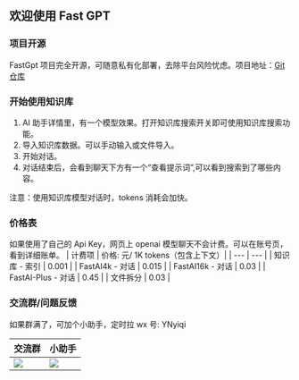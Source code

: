 ## 欢迎使用 Fast GPT

### 项目开源

FastGpt 项目完全开源，可随意私有化部署，去除平台风险忧虑。项目地址：[Git 仓库](https://github.com/labring/FastGPT)

### 开始使用知识库

1. AI 助手详情里，有一个模型效果。打开知识库搜索开关即可使用知识库搜索功能。
2. 导入知识库数据。可以手动输入或文件导入。
3. 开始对话。
4. 对话结束后，会看到聊天下方有一个“查看提示词”,可以看到搜索到了哪些内容。

注意：使用知识库模型对话时，tokens 消耗会加快。

### 价格表

如果使用了自己的 Api Key，网页上 openai 模型聊天不会计费。可以在账号页，看到详细账单。
| 计费项 | 价格: 元/ 1K tokens（包含上下文）|
| --- | --- |
| 知识库 - 索引 | 0.001 |
| FastAI4k - 对话 | 0.015 |
| FastAI16k - 对话 | 0.03 |
| FastAI-Plus - 对话 | 0.45 |
| 文件拆分 | 0.03 |

### 交流群/问题反馈

如果群满了，可加个小助手，定时拉
wx 号: YNyiqi

| 交流群                                            | 小助手                                         |
| ------------------------------------------------- | ---------------------------------------------- |
| ![](https://otnvvf-imgs.oss.laf.run/wxqun300.jpg) | ![](https://otnvvf-imgs.oss.laf.run/wx300.jpg) |
